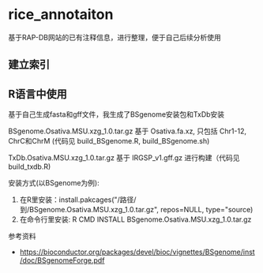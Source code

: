 # rice_annotaiton

基于RAP-DB网站的已有注释信息，进行整理，便于自己后续分析使用

## 建立索引

## R语言中使用

基于自己生成fasta和gff文件，我生成了BSgenome安装包和TxDb安装

BSgenome.Osativa.MSU.xzg_1.0.tar.gz 基于 Osativa.fa.xz, 只包括 Chr1-12, ChrC和ChrM (代码见 build_BSgenome.R, build_BSgenome.sh)

TxDb.Osativa.MSU.xzg_1.0.tar.gz 基于 IRGSP_v1.gff.gz 进行构建（代码见build_txdb.R)

安装方式(以BSgenome为例):

1. 在R里安装：install.pakcages("/路径/到/BSgenome.Osativa.MSU.xzg_1.0.tar.gz", repos=NULL, type="source) 
1. 在命令行里安装: R CMD INSTALL BSgenome.Osativa.MSU.xzg_1.0.tar.gz


参考资料
- https://bioconductor.org/packages/devel/bioc/vignettes/BSgenome/inst/doc/BSgenomeForge.pdf